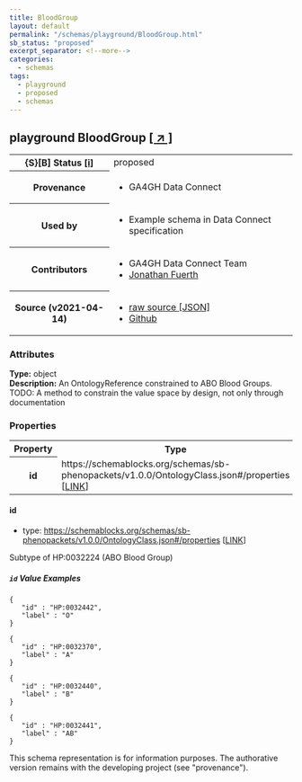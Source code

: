 ```yaml
---
title: BloodGroup
layout: default
permalink: "/schemas/playground/BloodGroup.html"
sb_status: "proposed"
excerpt_separator: <!--more-->
categories:
  - schemas
tags:
  - playground
  - proposed
  - schemas
---
```


<div id="schema-header-title">
  <h2><span id="schema-header-title-project">playground</span> BloodGroup <a href="https://github.com/ga4gh-schemablocks/playground" target="_BLANK">[ &nearr; ]</a></h2>
</div>

<table id="schema-header-table">
<tr>
<th>{S}[B] Status <a href="https://schemablocks.org/about/sb-status-levels.html">[i]</a></th>
<td><div id="schema-header-status">proposed</div></td>
</tr>
<tr><th>Provenance</th><td><ul>
<li>GA4GH Data Connect</li>
</ul></td></tr>
<tr><th>Used by</th><td><ul>
<li>Example schema in Data Connect specification</li>
</ul></td></tr>


<!--more-->
<tr><th>Contributors</th><td><ul>
<li>GA4GH Data Connect Team</li>
<li><a href="https://orcid.org/0000-0001-9135-2164">Jonathan Fuerth</a></li>
</ul></td></tr>
<tr><th>Source (v2021-04-14)</th><td><ul>
<li><a href="current/BloodGroup.json" target="_BLANK">raw source [JSON]</a></li>
<li><a href="https://github.com/ga4gh-schemablocks/playground/blob/master/schemas/BloodGroup.yaml" target="_BLANK">Github</a></li>
</ul></td></tr>
</table>

<div id="schema-attributes-title"><h3>Attributes</h3></div>

  
__Type:__ object  
__Description:__ An OntologyReference constrained to ABO Blood Groups.
TODO: A method to constrain the value space by design, not only through documentation

### Properties

<table id="schema-properties-table">
<tr><th>Property</th><th>Type</th></tr>
<tr><th>id</th><td>https://schemablocks.org/schemas/sb-phenopackets/v1.0.0/OntologyClass.json#/properties [<a href="https://schemablocks.org/schemas/sb-phenopackets/v1.0.0/OntologyClass.json">LINK</a>]</td></tr>
</table>


#### id

* type: https://schemablocks.org/schemas/sb-phenopackets/v1.0.0/OntologyClass.json#/properties [<a href="https://schemablocks.org/schemas/sb-phenopackets/v1.0.0/OntologyClass.json">LINK</a>]

Subtype of HP:0032224 (ABO Blood Group)

##### `id` Value Examples  

```
{
   "id" : "HP:0032442",
   "label" : "O"
}
```
```
{
   "id" : "HP:0032370",
   "label" : "A"
}
```
```
{
   "id" : "HP:0032440",
   "label" : "B"
}
```
```
{
   "id" : "HP:0032441",
   "label" : "AB"
}
```
<div id="schema-footer"> This schema representation is for information purposes. The authorative  version remains with the developing project (see "provenance"). </div>


